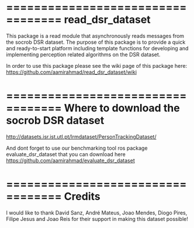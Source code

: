 ==================================
read_dsr_dataset
==================================
This package is a read module that asynchronously reads messages from the socrob DSR dataset. The purpose of this package is to provide a quick and ready-to-start platform including template functions for developing and implementing perception related algorithms on the DSR dataset.

In order to use this package please see the wiki page of this package here:
https://github.com/aamirahmad/read_dsr_dataset/wiki

==================================
Where to download the socrob DSR dataset
==================================
http://datasets.isr.ist.utl.pt/lrmdataset/PersonTrackingDataset/

And dont forget to use our benchmarking tool ros package evaluate_dsr_dataset that you can download here https://github.com/aamirahmad/evaluate_dsr_dataset

==================================
Credits
==================================

I would like to thank David Sanz, André Mateus, Joao Mendes, Diogo Pires, Filipe Jesus and Joao Reis for their support in making this dataset possible!
